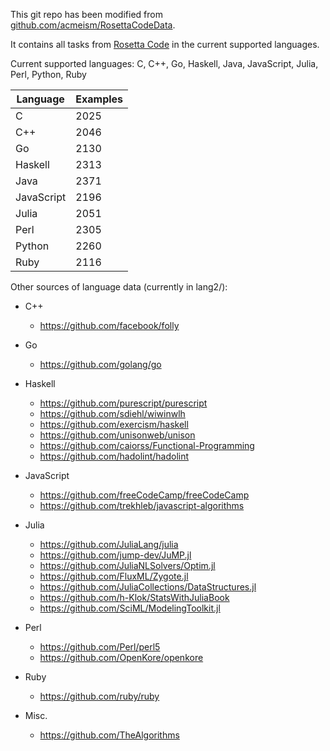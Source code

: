 This git repo has been modified from [github.com/acmeism/RosettaCodeData](https://github.com/acmeism/RosettaCodeData).

It contains all tasks from [Rosetta Code](https://rosettacode.org) in the current supported languages.

Current supported languages: C, C++, Go, Haskell, Java, JavaScript, Julia, Perl, Python, Ruby

| Language    | Examples    |
| ----------- | ----------- |
| C           | 2025        |
| C++         | 2046         |
| Go          | 2130        |
| Haskell     | 2313        |
| Java        | 2371        |
| JavaScript  | 2196        |
| Julia       | 2051         |
| Perl        | 2305        |
| Python      | 2260        |
| Ruby        | 2116        |

Other sources of language data (currently in lang2/):
- C++
  - https://github.com/facebook/folly
  
- Go
  - https://github.com/golang/go
  
- Haskell
  - https://github.com/purescript/purescript
  - https://github.com/sdiehl/wiwinwlh
  - https://github.com/exercism/haskell
  - https://github.com/unisonweb/unison
  - https://github.com/caiorss/Functional-Programming
  - https://github.com/hadolint/hadolint
  
- JavaScript
  - https://github.com/freeCodeCamp/freeCodeCamp
  - https://github.com/trekhleb/javascript-algorithms
  
- Julia
  - https://github.com/JuliaLang/julia
  - https://github.com/jump-dev/JuMP.jl
  - https://github.com/JuliaNLSolvers/Optim.jl
  - https://github.com/FluxML/Zygote.jl
  - https://github.com/JuliaCollections/DataStructures.jl
  - https://github.com/h-Klok/StatsWithJuliaBook
  - https://github.com/SciML/ModelingToolkit.jl
  
- Perl
  - https://github.com/Perl/perl5
  - https://github.com/OpenKore/openkore
  
- Ruby
  - https://github.com/ruby/ruby
  
- Misc.
  - https://github.com/TheAlgorithms
